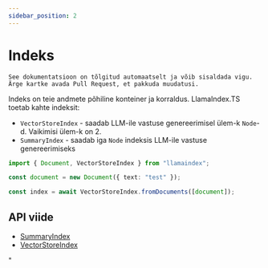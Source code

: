 ```yaml
---
sidebar_position: 2
---
```


# Indeks

`See dokumentatsioon on tõlgitud automaatselt ja võib sisaldada vigu. Ärge kartke avada Pull Request, et pakkuda muudatusi.`

Indeks on teie andmete põhiline konteiner ja korraldus. LlamaIndex.TS toetab kahte indeksit:

- `VectorStoreIndex` - saadab LLM-ile vastuse genereerimisel ülem-k `Node`-d. Vaikimisi ülem-k on 2.
- `SummaryIndex` - saadab iga `Node` indeksis LLM-ile vastuse genereerimiseks

```typescript
import { Document, VectorStoreIndex } from "llamaindex";

const document = new Document({ text: "test" });

const index = await VectorStoreIndex.fromDocuments([document]);
```

## API viide

- [SummaryIndex](../../api/classes/SummaryIndex.md)
- [VectorStoreIndex](../../api/classes/VectorStoreIndex.md)

"
